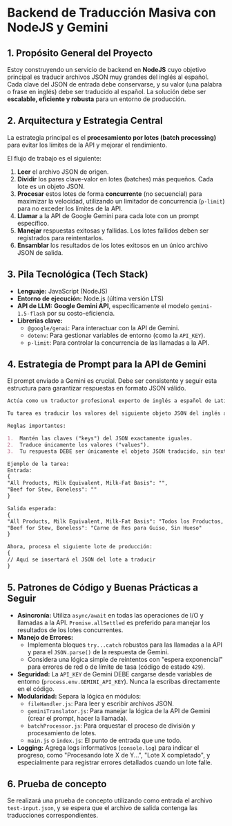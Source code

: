# Backend de Traducción Masiva con NodeJS y Gemini

## 1. Propósito General del Proyecto

Estoy construyendo un servicio de backend en **NodeJS** cuyo objetivo principal es traducir archivos JSON muy grandes del inglés al español. Cada clave del JSON de entrada debe conservarse, y su valor (una palabra o frase en inglés) debe ser traducido al español. La solución debe ser **escalable, eficiente y robusta** para un entorno de producción.

## 2. Arquitectura y Estrategia Central

La estrategia principal es el **procesamiento por lotes (batch processing)** para evitar los límites de la API y mejorar el rendimiento.

El flujo de trabajo es el siguiente:
1.  **Leer** el archivo JSON de origen.
2.  **Dividir** los pares clave-valor en lotes (batches) más pequeños. Cada lote es un objeto JSON.
3.  **Procesar** estos lotes de forma **concurrente** (no secuencial) para maximizar la velocidad, utilizando un limitador de concurrencia (`p-limit`) para no exceder los límites de la API.
4.  **Llamar** a la API de Google Gemini para cada lote con un prompt específico.
5.  **Manejar** respuestas exitosas y fallidas. Los lotes fallidos deben ser registrados para reintentarlos.
6.  **Ensamblar** los resultados de los lotes exitosos en un único archivo JSON de salida.

## 3. Pila Tecnológica (Tech Stack)

* **Lenguaje:** JavaScript (NodeJS)
* **Entorno de ejecución:** Node.js (última versión LTS)
* **API de LLM:** **Google Gemini API**, específicamente el modelo `gemini-1.5-flash` por su costo-eficiencia.
* **Librerías clave:**
    * `@google/genai`: Para interactuar con la API de Gemini.
    * `dotenv`: Para gestionar variables de entorno (como la `API_KEY`).
    * `p-limit`: Para controlar la concurrencia de las llamadas a la API.

## 4. Estrategia de Prompt para la API de Gemini

El prompt enviado a Gemini es crucial. Debe ser consistente y seguir esta estructura para garantizar respuestas en formato JSON válido.

```markdown
Actúa como un traductor profesional experto de inglés a español de Latinoamérica.

Tu tarea es traducir los valores del siguiente objeto JSON del inglés al español.

Reglas importantes:

1.  Mantén las claves ("keys") del JSON exactamente iguales.
2.  Traduce únicamente los valores ("values").
3.  Tu respuesta DEBE ser únicamente el objeto JSON traducido, sin texto adicional, explicaciones, ni la palabra "json" al principio. La salida debe ser un JSON crudo y válido que pueda ser parseado directamente.

Ejemplo de la tarea:
Entrada:
{
"All Products, Milk Equivalent, Milk-Fat Basis": "",
"Beef for Stew, Boneless": ""
}

Salida esperada:
{
"All Products, Milk Equivalent, Milk-Fat Basis": "Todos los Productos, Equivalente a Leche, Base de Grasa Láctea",
"Beef for Stew, Boneless": "Carne de Res para Guiso, Sin Hueso"
}

Ahora, procesa el siguiente lote de producción:
{
// Aquí se insertará el JSON del lote a traducir
}
```

## 5. Patrones de Código y Buenas Prácticas a Seguir

* **Asincronía:** Utiliza `async/await` en todas las operaciones de I/O y llamadas a la API. `Promise.allSettled` es preferido para manejar los resultados de los lotes concurrentes.
* **Manejo de Errores:**
    * Implementa bloques `try...catch` robustos para las llamadas a la API y para el `JSON.parse()` de la respuesta de Gemini.
    * Considera una lógica simple de reintentos con "espera exponencial" para errores de red o de límite de tasa (código de estado `429`).
* **Seguridad:** La `API_KEY` de Gemini DEBE cargarse desde variables de entorno (`process.env.GEMINI_API_KEY`). Nunca la escribas directamente en el código.
* **Modularidad:** Separa la lógica en módulos:
    * `fileHandler.js`: Para leer y escribir archivos JSON.
    * `geminiTranslator.js`: Para manejar la lógica de la API de Gemini (crear el prompt, hacer la llamada).
    * `batchProcessor.js`: Para orquestar el proceso de división y procesamiento de lotes.
    * `main.js` o `index.js`: El punto de entrada que une todo.
* **Logging:** Agrega logs informativos (`console.log`) para indicar el progreso, como "Procesando lote X de Y...", "Lote X completado", y especialmente para registrar errores detallados cuando un lote falle.

## 6. Prueba de concepto

Se realizará una prueba de concepto utilizando como entrada el archivo `test-input.json`, y se espera que el archivo de salida contenga las traducciones correspondientes.